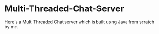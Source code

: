 # Multi-Threaded-Chat-Server

Here's a Multi Threaded Chat server which is built using Java from scratch by me.
